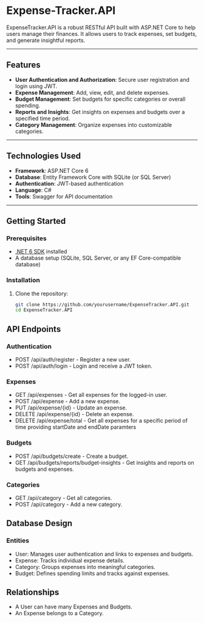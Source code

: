 # Expense-Tracker.API

ExpenseTracker.API is a robust RESTful API built with ASP.NET Core to help users manage their finances. It allows users to track expenses, set budgets, and generate insightful reports.

---

## **Features**

- **User Authentication and Authorization**: Secure user registration and login using JWT.
- **Expense Management**: Add, view, edit, and delete expenses.
- **Budget Management**: Set budgets for specific categories or overall spending.
- **Reports and Insights**: Get insights on expenses and budgets over a specified time period.
- **Category Management**: Organize expenses into customizable categories.

---

## **Technologies Used**

- **Framework**: ASP.NET Core 6
- **Database**: Entity Framework Core with SQLite (or SQL Server)
- **Authentication**: JWT-based authentication
- **Language**: C#
- **Tools**: Swagger for API documentation

---

## **Getting Started**

### **Prerequisites**

- [.NET 6 SDK](https://dotnet.microsoft.com/download/dotnet/6.0) installed
- A database setup (SQLite, SQL Server, or any EF Core-compatible database)

### **Installation**

1. Clone the repository:

   ```bash
   git clone https://github.com/yourusername/ExpenseTracker.API.git
   cd ExpenseTracker.API


## **API Endpoints**
### **Authentication**
- POST /api/auth/register - Register a new user.
- POST /api/auth/login - Login and receive a JWT token.

### **Expenses**
- GET /api/expenses - Get all expenses for the logged-in user.
- POST /api/expense - Add a new expense.
- PUT /api/expense/{id} - Update an expense.
- DELETE /api/expense/{id} - Delete an expense.
- DELETE /api/expense/total - Get all expenses for a specific period of time providing startDate and endDate paramters

### **Budgets**
- POST /api/budgets/create - Create a budget.
- GET /api/budgets/reports/budget-insights - Get insights and reports on budgets and expenses.

### **Categories**
- GET /api/category - Get all categories.
- POST /api/category - Add a new category.

## **Database Design**
### **Entities**
- User: Manages user authentication and links to expenses and budgets.
- Expense: Tracks individual expense details.
- Category: Groups expenses into meaningful categories.
- Budget: Defines spending limits and tracks against expenses.

## **Relationships**
- A User can have many Expenses and Budgets.
- An Expense belongs to a Category.
